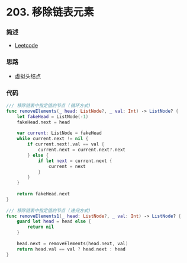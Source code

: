 # 203. 移除链表元素

### 简述

- [Leetcode](https://leetcode-cn.com/problems/remove-linked-list-elements/)

### 思路

- 虚拟头结点

### 代码

```swift
/// 移除链表中指定值的节点 (循环方式)
func removeElements(_ head: ListNode?, _ val: Int) -> ListNode? {
    let fakeHead = ListNode(-1)
    fakeHead.next = head
    
    var current: ListNode = fakeHead
    while current.next != nil {
        if current.next!.val == val {
            current.next = current.next?.next
        } else {
            if let next = current.next {
                current = next
            }
        }
    }
    
    return fakeHead.next
}
    
/// 移除链表中指定值的节点 (递归方式)
func removeElements1(_ head: ListNode?, _ val: Int) -> ListNode? {
    guard let head = head else {
        return nil
    }
    
    head.next = removeElements(head.next, val)
    return head.val == val ? head.next : head
}
```

